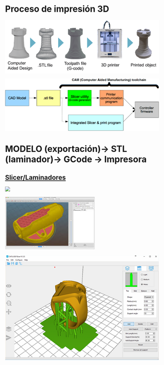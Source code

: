 # Proceso de impresión 3D
![](./images/3D-printing-process-chain.png)

![](./images/20-best-3d-printing-software-tools-all-are-free.png)

# MODELO (exportación)-> STL (laminador)-> GCode -> Impresora

## [Slicer/Laminadores](./Slicers.md)

![](https://upload.wikimedia.org/wikipedia/commons/thumb/0/0f/Infill_density.jpg/220px-Infill_density.jpg)

![](./images/LaminadoresRelleno.jpeg)

![](./images/LaminadoresSoporte.webp)

